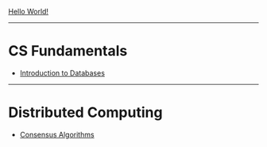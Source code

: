 [Hello World!](./index.md)

---

# CS Fundamentals

- [Introduction to Databases](./introduction_to_databases.md)

---

# Distributed Computing

- [Consensus Algorithms](./consensus_algorithms.md)
